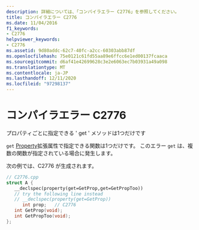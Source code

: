 ```yaml
---
description: 詳細については、「コンパイラエラー C2776」を参照してください。
title: コンパイラエラー C2776
ms.date: 11/04/2016
f1_keywords:
- C2776
helpviewer_keywords:
- C2776
ms.assetid: 9d80addc-62c7-40fc-a2cc-60303abb87df
ms.openlocfilehash: 75e0121c61fd55aa89e6ffcc6e1ed00137fcaaca
ms.sourcegitcommit: d6af41e42699628c3e2e6063ec7b03931a49a098
ms.translationtype: MT
ms.contentlocale: ja-JP
ms.lasthandoff: 12/11/2020
ms.locfileid: "97298137"
---
```

# <a name="compiler-error-c2776"></a>コンパイラエラー C2776

プロパティごとに指定できる ' get ' メソッドは1つだけです

`get` [Property](../../cpp/property-cpp.md)拡張属性で指定できる関数は1つだけです。 このエラー `get` は、複数の関数が指定されている場合に発生します。

次の例では、C2776 が生成されます。

```cpp
// C2776.cpp
struct A {
   __declspec(property(get=GetProp,get=GetPropToo))
   // try the following line instead
   // __declspec(property(get=GetProp))
      int prop;   // C2776
   int GetProp(void);
   int GetPropToo(void);
};
```
